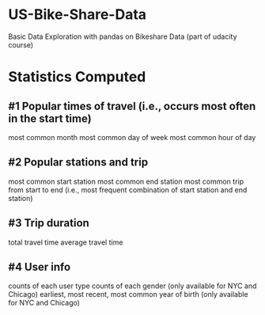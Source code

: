 # US-Bike-Share-Data
Basic Data Exploration with pandas on Bikeshare Data (part of udacity course)
# Statistics Computed

## #1 Popular times of travel (i.e., occurs most often in the start time)

most common month
most common day of week
most common hour of day
## #2 Popular stations and trip

most common start station
most common end station
most common trip from start to end (i.e., most frequent combination of start station and end station)
## #3 Trip duration

total travel time
average travel time
## #4 User info

counts of each user type
counts of each gender (only available for NYC and Chicago)
earliest, most recent, most common year of birth (only available for NYC and Chicago)
